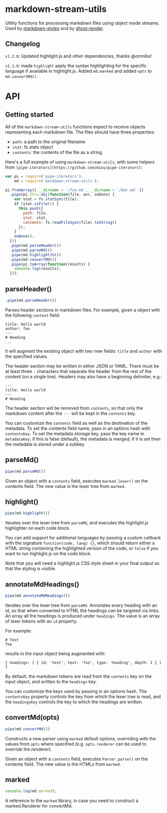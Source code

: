 # markdown-stream-utils

Utility functions for processing markdown files using object mode streams. Used by [markdown-styles](https://github.com/mixu/markdown-styles) and by [ghost-render](https://github.com/mixu/ghost-render).

## Changelog

`v1.2.0`: Updated highlight.js and other dependencies, thanks @omnibs!

`v1.1.0`: made `highlight` apply the syntax highlighting for the specific language if available in highlight.js. Added `md.marked` and added `opts` to `md.convertMd()`.

# API

## Getting started

All of the `markdown-stream-utils` functions expect to receive objects representing each markdown file. The files should have three properties:

- `path`: a path to the original filename
- `stat`: fs.stats object
- `contents`: the contents of the file as a string

Here's a full example of using `markdown-stream-utils`, with some helpers from `[pipe-iterators](https://github.com/mixu/pipe-iterators)`:


```js
var pi = require('pipe-iterators'),
    md = require('markdown-stream-utils');

pi.fromArray([ __dirname + '/foo.md', __dirname + '/bar.md' ])
  .pipe(pi.thru.obj(function(file, enc, onDone) {
    var stat = fs.statSync(file);
    if (stat.isFile()) {
      this.push({
        path: file,
        stat: stat,
        contents: fs.readFileSync(file).toString()
      });
    }
    onDone();
  }))
  .pipe(md.parseHeader())
  .pipe(md.parseMd())
  .pipe(md.highlightJS())
  .pipe(md.convertMd())
  .pipe(pi.toArray(function(results) {
    console.log(results);
  }));
```

## parseHeader()

```js
.pipe(md.parseHeader())
```

Parses header sections in markdown files. For example, given a object with the following `content` field:

```
title: Hello world
author: foo
---
# Heading
...
```

it will augment the existing object with two new fields: `title` and `author` with the specified values.

The header section may be written in either JSON or YAML. There must be at least three `-` characters that separate the header from the rest of the content (on a single line). Headers may also have a beginning delimiter, e.g.:

```
---
title: Hello world
---
# Heading
```

The header section will be removed from `contents`, so that only the markdown content after the `---` will be kept in the `contents` key.

You can customize the `contents` field as well as the destination of the metadata. To set the contents field name, pass in an options hash with `contentsKey`. To set the metadata storage key, pass the key name in `metadataKey`; if this is false (default), the metadata is merged; if it is set then the metadata is stored under a subkey.

## parseMd()

```js
pipe(md.parseMd())
```

Given an object with a `contents` field, executes `marked.lexer()` on the contents field. The new value is the lexer tree from `marked`.

## highlight()

```js
pipe(md.highlight())
```

Iterates over the lexer tree from `parseMd`, and executes the highlight.js highlighter on each code block.

You can add support for additional languages by passing a custom callback with the signature `function(code, lang) {}`, which should return either a HTML string containing the highlighted version of the code, or `false` if you want to run highlight.js on the code block.

Note that you will need a highlight.js CSS style sheet in your final output so that the styling is visible.

## annotateMdHeadings()

```js
pipe(md.annotateMdHeadings())
```

Iterates over the lexer tree from `parseMd`. Annotates every heading with an id, so that when converted to HTML the headings can be targeted via links. An array all the headings is produced under `headings`. The value is an array of lexer tokens with an `id` property.

For example:

```
# Test
foo
```

results in the input object being augmented with:

```
{ headings: [ { id: 'test', text: 'foo', type: 'heading', depth: 1 } ] }
```

By default, the markdown tokens are read from the `contents` key on the input object, and written to the `headings` key.

You can customize the keys used by passing in an options hash. The `contentsKey` property controls the key from which the lexer tree is read, and the `headingsKey` controls the key to which the headings are written.

## convertMd(opts)

```js
pipe(md.convertMd())
```

Constructs a new parser using `marked` default options, overriding with the values from `opts` where specified (e.g. `opts.renderer` can be used to override the renderer).

Given an object with a `contents` field, executes `Parser.parse()` on the contents field. The new value is the HTMLs from `marked`.

## marked

```js
console.log(md.marked);
```

A reference to the `marked` library, in case you need to construct a marked.Renderer for convertMd.
